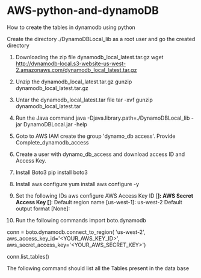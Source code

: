 # AWS-python-and-dynamoDB
How to create the tables in dynamodb using python 

Create the directory ./DynamoDBLocal_lib as a root user and go the  created directory 
1) Downloading the zip file dynamodb_local_latest.tar.gz
wget http://dynamodb-local.s3-website-us-west-2.amazonaws.com/dynamodb_local_latest.tar.gz

2) Unzip the dynamodb_local_latest.tar.gz
gunzip dynamodb_local_latest.tar.gz

3) Untar the  dynamodb_local_latest.tar file
tar -xvf gunzip dynamodb_local_latest.tar 

4) Run the Java command 
java -Djava.library.path=./DynamoDBLocal_lib -jar DynamoDBLocal.jar -help

5) Goto to AWS IAM  create the group 'dynamo_db access'. Provide Complete_dynamodb_access 

6) Create a user with dynamo_db_access and download access ID and Access Key.

5)  Install Boto3
pip install boto3

6) Install aws configure
yum install aws configure -y
 
7) Set the following IDs
aws configure
AWS Access Key ID [****]:
AWS Secret Access Key [****]:
Default region name [us-west-1]: us-west-2
Default output format [None]:

8) Run the following commands
import boto.dynamodb

conn = boto.dynamodb.connect_to_region(
        'us-west-2',
        aws_access_key_id='<YOUR_AWS_KEY_ID>',
        aws_secret_access_key='<YOUR_AWS_SECRET_KEY>')
        
conn.list_tables()

The following command should list all the Tables present in the data base
